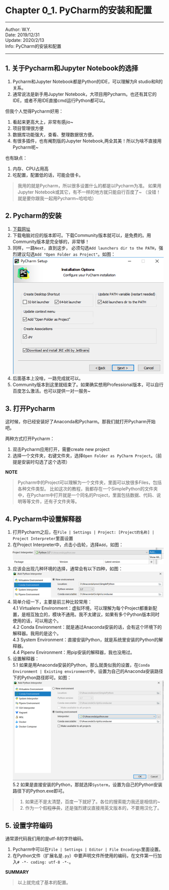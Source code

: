 # Chapter 0_1. PyCharm的安装和配置

----
Author: W.Y.  
Date: 2019/12/31  
Update: 2020/2/13  
Info: PyCharm的安装和配置

----
## 1. 关于Pycharm和Jupyter Notebook的选择
1. Pycharm和Jupyter Notebook都是Python的IDE，可以理解为R studio和R的关系。
2. 通常说法是新手用Jupyter Notebook，大项目用Pycharm。也还有其它的IDE，或者不用IDE直接cmd运行Python都可以。

但我个人觉得Pycharm好用：
1. 看起来更高大上，非常有感jio~
2. 项目管理很方便
3. 数据库功能强大，查看、整理数据很方便。
4. 有很多插件，也有阉割版的Jupyter Notebook,两全其美！所以为啥不直接用Pycharm呢~

也有缺点：
1. 内存、CPU占用高
2. 吃配置，配置低的话，可能会很卡。

>我用的就是Pycharm，所以很多设置什么的都是以Pycharm为准。
>如果用Jupyter Notebook或其它，有不一样的地方就只能自行百度了~
>（没错！就是要你跟我一起用Pycharm~哈哈哈）

## 2. Pycharm的安装

1. [下载网址](https://www.jetbrains.com/pycharm/)
2. 下载电脑对应的版本即可。下载Community版本就可以，是免费的。用Community版本是完全够的，非常够！
3. 同样，一路`Next`，直到这步，
必须勾选`Add launchers dir to the PATH`，强烈建议勾选`Add "Open Folder as Project"`。如图：  
![如图](https://github.com/git-wy/SimplePython/blob/master/%E5%9B%BE%E7%89%87/Pycharm%E5%AE%89%E8%A3%85%2001.png?raw=true)
4. 后面基本上没啥，一路完成就可以。
5. Community版本到这里就结束了。如果确实想用Professional版本，可以自行百度怎么激活。也可以提供一对一服务~


## 3. 打开Pycharm

这时候，你已经安装好了Anaconda和Pycharm。那我们就打开Pycharm开始吧。

两种方式打开Pycharm：
1. 双击Pycharm应用打开，需要create new project
2. 选择一个文件夹，右键文件夹，选择`Open Folder as PyCharm Project`。（前提是安装时勾选了这个选项）

**NOTE**
> Pycharm中的Project可以理解为一个文件夹，里面可以放很多Files，包括各种文件类型。
>比如这次的教程，我都存在一个SimplePython的文件夹中，在Pycharm中打开就是一个同名的Project，里面包括数据、代码、说明等等文件，还有子文件夹等。

## 4. Pycharm中设置解释器
1. 打开Pycharm之后，在`File | Settings | Project: [Project的名称] | Project Interpreter`里面设置
2. 在Project Interpreter中，点击小齿轮，选择`Add`，如图：  
![图片](https://github.com/git-wy/SimplePython/blob/master/%E5%9B%BE%E7%89%87/Pycharm%20%E8%AE%BE%E7%BD%AE%E8%A7%A3%E9%87%8A%E5%99%A8%2001.png?raw=true)
3. 应该会出现几种环境的选择，通常会有以下四种，如图：  
![图片](https://github.com/git-wy/SimplePython/blob/master/%E5%9B%BE%E7%89%87/Pycharm%20%E8%AE%BE%E7%BD%AE%E8%A7%A3%E9%87%8A%E5%99%A8%2002.png?raw=true)
4. 简单介绍一下，主要是前三种比较常用：  
4.1 Virtualenv Environment：虚拟环境，可以理解为每个Project都重新配置，是相互独立的，模块不通用。我不太建议，如果有多个Python版本同时使用的话，可以用这个。   
4.2 Conda Environment：就是通过Anaconda安装的话，会有这个环境下的解释器。我用的是这个。   
4.3 System Environment：直接安装Python，就是系统里安装的Python的解释器。  
4.4 Pipenv Environment：用pip安装的解释器，我也没用过。  
5. 设置解释器：  
5.1 如果是用Anaconda安装的Python，那么就类似我的设置，在`Conda Environment | Existing environment`中，设置为自己的Anaconda安装路径下的Python路径即可。如图：  
![图片](https://github.com/git-wy/SimplePython/blob/master/%E5%9B%BE%E7%89%87/Pycharm%20%E8%AE%BE%E7%BD%AE%E8%A7%A3%E9%87%8A%E5%99%A8%2003.png?raw=true)  
5.2 如果是直接安装的Python，那就选择`Systerm`，设置为自己的Python安装路径下的Python.exe即可。  


>1. 如果还不是太清楚，百度一下就好了。各位的搜索能力我还是相信的~
>2. 作为一个假~~程序员~~，还是强烈建议直接用英文版本的，不要用汉化了。


## 5. 设置字符编码
通常源代码我们用的是utf-8的字符编码。
1. Pycharm中可以在`File | Settings | Editor | File Encodings`里面设置。
2. 在Python文件（扩展名是`.py`）中要声明文件所使用的编码，在文件第一行加入`# -*- coding: utf-8 -*-`。


**SUMMARY**
> 以上就完成了基本的配置。